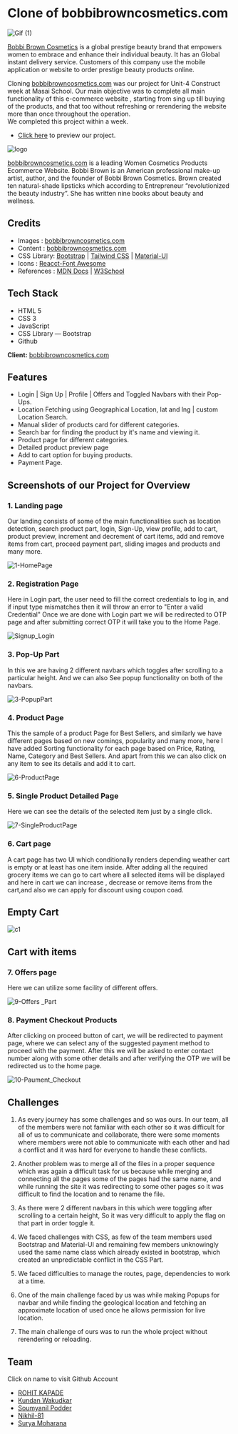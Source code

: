 # Clone of bobbibrowncosmetics.com
![Gif (1)](https://user-images.githubusercontent.com/101393406/191666852-c0438772-7669-4665-a99e-b2192f5b5c92.gif)

[Bobbi Brown Cosmetics](https://www.bobbibrowncosmetics.com/) is a global prestige beauty brand that empowers women to embrace and enhance their individual beauty. 
It has an Global instant delivery service. Customers of this company use the mobile application or website to order prestige beauty products online.

Cloning [bobbibrowncosmetics.com](https://www.bobbibrowncosmetics.com/) was our project for Unit-4 Construct week at Masai School. Our main objective was to complete all main functionality of this e-commerce website , starting from sing up till buying of the products, and that too without refreshing or rerendering the website more than once throughout the operation.  
We completed this project within a week.

- [Click here](https://bobibrown.netlify.app/) to preview our project.

![logo](https://user-images.githubusercontent.com/101393406/191666228-40c68d23-84e2-4edb-bb13-a8c13f934663.png)


[bobbibrowncosmetics.com](https://www.bobbibrowncosmetics.com/) is a leading Women Cosmetics Products Ecommerce Website. Bobbi Brown is an American professional make-up artist, author, and the founder of Bobbi Brown Cosmetics. Brown created ten natural-shade lipsticks which according to Entrepreneur “revolutionized the beauty industry”. She has written nine books about beauty and wellness.

## Credits

- Images : [bobbibrowncosmetics.com](https://www.bobbibrowncosmetics.com/)
- Content : [bobbibrowncosmetics.com](https://www.bobbibrowncosmetics.com/)
- CSS Library: [Bootstrap](https://getbootstrap.com/) | [Tailwind CSS](https://tailwindcss.com/) | [Material-UI](https://v4.mui.com/)
- Icons : [Reacct-Font Awesome](https://fontawesome.com/)
- References : [MDN Docs](https://developer.mozilla.org/en-US/) | [W3School](https://www.w3schools.com/)

## Tech Stack
- HTML 5
- CSS 3
- JavaScript
- CSS Library — Bootstrap
- Github

**Client:** [bobbibrowncosmetics.com](https://www.bobbibrowncosmetics.com/)

## Features
- Login | Sign Up | Profile | Offers and Toggled Navbars with their Pop-Ups.
- Location Fetching using Geographical Location, lat and lng | custom Location Search.
- Manual slider of products card for different categories.
- Search bar for finding the product by it's name and viewing it.
- Product page for different categories.
- Detailed product preview page
- Add to cart option for buying products.
- Payment Page.

## Screenshots of our Project for Overview

### 1. Landing page

Our landing consists of some of the main functionalities such as location detection, search product part, login, Sign-Up, view profile, add to cart, product preview, increment and decrement of cart items, add and remove items from cart, proceed payment part, sliding images and products and many more.

![1-HomePage](https://user-images.githubusercontent.com/101393406/191666303-4f84533f-ae46-496a-a14c-642b8e91ca00.png)


### 2. Registration Page

Here in Login part, the user need to fill the correct credentials to log in, and if input type mismatches then it will throw an error to "Enter a valid Credential"
Once we are done with Login part we will be redirected to OTP page and after submitting correct OTP it will take you to the Home Page.

![Signup_Login](https://user-images.githubusercontent.com/101393406/191692748-260e7bb9-ec5a-4e04-8b43-634eefb62a17.png)

### 3. Pop-Up Part

In this we are having 2 different navbars which toggles after scrolling to a particular height. And we can also See popup functionality on both of the navbars.

![3-PopupPart](https://user-images.githubusercontent.com/101393406/191695849-83a3b75f-704e-4ad9-a38b-2b4a4aa39a75.png)


### 4. Product Page

This the sample of a product Page for Best Sellers, and similarly we have different pages based on new comings, popularity and many more, here I have added Sorting functionality for each page based on Price, Rating, Name, Category and Best Sellers.
And apart from this we can also click on any item to see its details and add it to cart.

![6-ProductPage](https://user-images.githubusercontent.com/101393406/191695953-1881c0b6-b210-4584-9d32-db5326028bde.png)


### 5. Single Product Detailed Page

Here we can see the details of the selected item just by a single click.

![7-SingleProductPage](https://user-images.githubusercontent.com/101393406/191696029-44f12f40-082a-47da-8f35-e9df4d8c68e3.png)


### 6. Cart page
A cart page has two UI which conditionally renders  depending weather cart is empty or at least has one item inside.
After adding all the required grocery items we can go to cart where all selected items will be displayed and here in cart we can increase , decrease or remove items from the cart,and also we can apply for discount using coupon coad.

## Empty Cart
![c1](https://user-images.githubusercontent.com/101917670/197589618-c4d80fea-1ce0-4998-90d6-b6b1e7b3f98b.PNG)

## Cart with items


### 7. Offers page

Here we can utilize some facility of different offers.

![9-Offers _Part](https://user-images.githubusercontent.com/101393406/191696158-509f64be-1fb6-4466-9ccd-2b044a528bd6.png)


### 8. Payment Checkout Products

After clicking on proceed button of cart, we will be redirected to payment page, where we can select any of the suggested payment method to proceed with the payment. After this we will be asked to enter contact number along with some other details and after verifying the OTP we will be redirected us to the home page.

![10-Paument_Checkout](https://user-images.githubusercontent.com/101393406/191696610-83fd9e76-2770-4a14-ab27-40f7844107fd.png)



## Challenges

1. As every journey has some challenges and so was ours. In our team, all of the members were not familiar with each other so it was difficult for all of us to communicate and collaborate, there were some moments where members were not able to communicate with each other and had a conflict and it was hard for everyone to handle these conflicts.

2. Another problem was to merge all of the files in a proper sequence which was again a difficult task for us because while merging and connecting all the pages some of the pages had the same name, and while running the site it was redirecting to some other pages so it was difficult to find the location and to rename the file.

3. As there were 2 different navbars in this which were toggling after scrolling to a certain height, So it was very difficult to apply the flag on that part in order toggle it.

4. We faced challenges with CSS, as few of the team members used Bootstrap and Material-UI and remaining few members unknowingly used the same name class which already existed in bootstrap, which created an unpredictable conflict in the CSS Part.

5. We faced difficulties to manage the routes, page, dependencies to work at a time.

6. One of the main challenge faced by us was while making Popups for navbar and while finding the geological location and fetching an approximate location of used once he allows permission for live location.
 
7. The main challenge of ours was to run the whole project without rerendering or reloading.

## Team
Click on name to visit Github Account
- [ROHIT KAPADE](https://github.com/rohitkapade)
- [Kundan Wakudkar](https://github.com/Kundan-10)
- [Soumyanil Podder](https://github.com/soumyanil22)
- [Nikhil-81](https://github.com/Nikhil-81)
- [Surya Moharana](https://github.com/SuryAMoharana)








